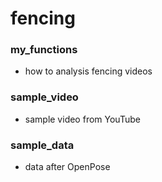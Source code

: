 # fencing

### my_functions
  - how to analysis fencing videos
  
### sample_video
  - sample video from YouTube
  
### sample_data
  - data after OpenPose






